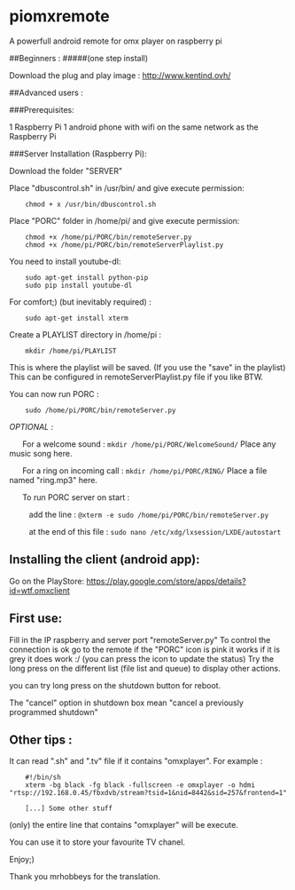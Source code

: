 piomxremote
===========

A powerfull android remote for omx player on raspberry pi

##Beginners :
#####(one step install) 


Download the plug and play image : http://www.kentind.ovh/


##Advanced users :

###Prerequisites:

1 Raspberry Pi
1 android phone with wifi on the same network as the Raspberry Pi

###Server Installation (Raspberry Pi):

Download the folder "SERVER"

Place "dbuscontrol.sh" in /usr/bin/ and give execute permission:
```
    chmod + x /usr/bin/dbuscontrol.sh
```

Place "PORC" folder in /home/pi/ and give execute permission:
```
    chmod +x /home/pi/PORC/bin/remoteServer.py
    chmod +x /home/pi/PORC/bin/remoteServerPlaylist.py
```

You need to install youtube-dl:
```
    sudo apt-get install python-pip
    sudo pip install youtube-dl
```
For comfort;) (but inevitably required) :
```
    sudo apt-get install xterm
```
Create a PLAYLIST directory in /home/pi :
```
    mkdir /home/pi/PLAYLIST
```
This is where the playlist will be saved. (If you use the "save" in the playlist) This can be configured in remoteServerPlaylist.py file if you like BTW.

You can now run PORC :
```
    sudo /home/pi/PORC/bin/remoteServer.py
```

*OPTIONAL :*

&nbsp;&nbsp;&nbsp;&nbsp;&nbsp;&nbsp;For a welcome sound : `mkdir /home/pi/PORC/WelcomeSound/` Place any music song here.

&nbsp;&nbsp;&nbsp;&nbsp;&nbsp;&nbsp;For a ring on incoming call : `mkdir /home/pi/PORC/RING/` Place a file named "ring.mp3" here.

&nbsp;&nbsp;&nbsp;&nbsp;&nbsp;&nbsp;To run PORC server on start :

&nbsp;&nbsp;&nbsp;&nbsp;&nbsp;&nbsp;&nbsp;&nbsp;&nbsp;add the line : `@xterm -e sudo /home/pi/PORC/bin/remoteServer.py` 

&nbsp;&nbsp;&nbsp;&nbsp;&nbsp;&nbsp;&nbsp;&nbsp;&nbsp;at the end of this file : `sudo nano /etc/xdg/lxsession/LXDE/autostart`



Installing the client (android app):
------------------------------------

Go on the PlayStore: https://play.google.com/store/apps/details?id=wtf.omxclient

First use:
----------
Fill in the IP raspberry and server port "remoteServer.py" To control the connection is ok go to the remote if the "PORC" icon is pink it works if it is grey it does work :/ (you can press the icon to update the status) Try the long press on the different list (file list and queue) to display other actions.

you can try long press on the shutdown button for reboot.

The "cancel" option in shutdown box mean "cancel a previously programmed shutdown"  

Other tips :
----------
It can read ".sh" and ".tv" file if it contains "omxplayer".
For example :
```
    #!/bin/sh 
    xterm -bg black -fg black -fullscreen -e omxplayer -o hdmi "rtsp://192.168.0.45/fbxdvb/stream?tsid=1&nid=8442&sid=257&frontend=1"
    
    [...] Some other stuff
```
(only) the entire line that contains "omxplayer" will be execute.

You can use it to store your favourite TV chanel. 

Enjoy;)

Thank you mrhobbeys for the translation.
